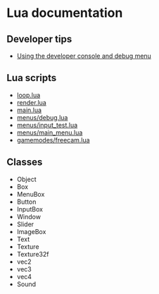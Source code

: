 # Lua documentation

## Developer tips
* [Using the developer console and debug menu](https://github.com/MichaelMoroz/Fractallica/blob/master/docs/devconsole.md)

## Lua scripts
* [loop.lua](https://github.com/MichaelMoroz/Fractallica/blob/master/docs/looplua.md)
* [render.lua](https://github.com/MichaelMoroz/Fractallica/blob/master/docs/renderlua.md)
* [main.lua](https://github.com/MichaelMoroz/Fractallica/blob/master/docs/mainlua.md)
* [menus/debug.lua](https://github.com/MichaelMoroz/Fractallica/blob/master/docs/menusdebuglua.md)
* [menus/input_test.lua](https://github.com/MichaelMoroz/Fractallica/blob/master/docs/menusinputtestlua.md)
* [menus/main_menu.lua](https://github.com/MichaelMoroz/Fractallica/blob/master/docs/menusmainmenulua.md)
* [gamemodes/freecam.lua](https://github.com/MichaelMoroz/Fractallica/blob/master/docs/gamemodesfreecamlua.md)

## Classes
* Object
* Box
* MenuBox
* Button
* InputBox
* Window
* Slider
* ImageBox
* Text
* Texture
* Texture32f
* vec2
* vec3
* vec4
* Sound

